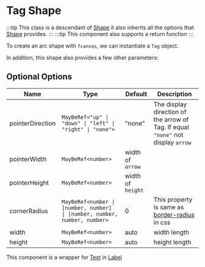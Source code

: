 # Tag Shape

:::tip
This class is a descendant of [Shape](/guide/essentials/Shape) it also inherits all the options that [Shape](/guide/essentials/Shape) provides.
:::
:::tip
This component also supports a return function
:::

To create an arc shape with `fcanvas`, we can instantiate a `Tag` object.

In addition, this shape also provides a few other parameters:

## Optional Options

| Name             | Type                                                                       | Default           | Description                                                                                                     |
| ---------------- | -------------------------------------------------------------------------- | ----------------- | --------------------------------------------------------------------------------------------------------------- |
| pointerDirection | `MayBeRef<"up" \| "down" \| "left" \| "right" \| "none">`                  | "none"            | The display direction of the arrow of Tag. If equal `"none"` not display `arrow`                                |
| pointerWidth     | `MayBeRef<number>`                                                         | width of `arrow`  |
| pointerHeight    | `MayBeRef<number>`                                                         | width of `height` |
| cornerRadius     | `MayBeRef<number \| [number, number]  \| [number, number, number, number>` | 0                 | This property is same as [border-radius](https://developer.mozilla.org/en-US/docs/Web/CSS/border-radius) in css |
| width            | `MayBeRef<number>`                                                         | auto              | width length                                                                                                    |
| height           | `MayBeRef<number>`                                                         | auto              | height length                                                                                                   |

This component is a wrapper for [Text](/guide/shapes/Text) in [Label](/guide/shapes/Label)
